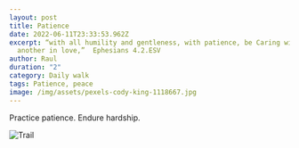 ```yaml
---
layout: post
title: Patience
date: 2022-06-11T23:33:53.962Z
excerpt: “with all humility and gentleness, with patience, be Caring with one
  another in love,” ‭‬‬ Ephesians 4.2.ESV
author: Raul
duration: "2"
category: Daily walk
tags: Patience, peace
image: /img/assets/pexels-cody-king-1118667.jpg
---
```

Practice patience. Endure hardship. 

![Trail]()
